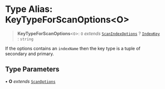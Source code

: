 # Type Alias: KeyTypeForScanOptions\<O\>

> **KeyTypeForScanOptions**\<`O`\>: `O` *extends* [`ScanIndexOptions`](ScanIndexOptions.md) ? [`IndexKey`](IndexKey.md) : `string`

If the options contains an `indexName` then the key type is a tuple of
secondary and primary.

## Type Parameters

• **O** *extends* [`ScanOptions`](ScanOptions.md)
